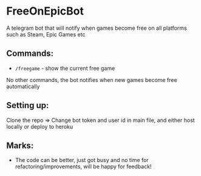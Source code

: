 # FreeOnEpicBot
A telegram bot that will notify when games become free on all platforms such as Steam, Epic Games etc

## Commands:
- `/freegame` - show the current free game

No other commands, the bot notifies when new games become free automatically

## Setting up: 
Clone the repo => Change bot token and user id in main file, and either host locally or deploy to heroku

## Marks:
- The code can be better, just got busy and no time for refactoring/improvements, will be happy for feedback!
